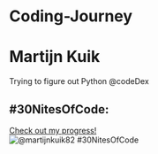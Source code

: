 # Coding-Journey

<h1>Martijn Kuik</h1>
Trying to figure out Python @codeDex

## #30NitesOfCode:
  [Check out my progress!](https://www.codedex.io/@martijnkuik82/30-nites-of-code)  
  ![@martijnkuik82 #30NitesOfCode](https://www.codedex.io/api/petStatus?user=martijnkuik82)
